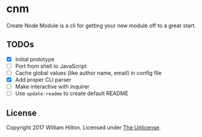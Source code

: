 # cnm
Create Node Module is a cli for getting your new module off to a great start.

## TODOs

- [x] Initial prototype
- [ ] Port from shell to JavaScript
- [ ] Cache global values (like author name, email) in config file
- [x] Add proper CLI parser
- [ ] Make interactive with inquirer
- [ ] Use `update-readme` to create default README

## License

Copyright 2017 William Hilton.
Licensed under [The Unlicense](http://unlicense.org/).

